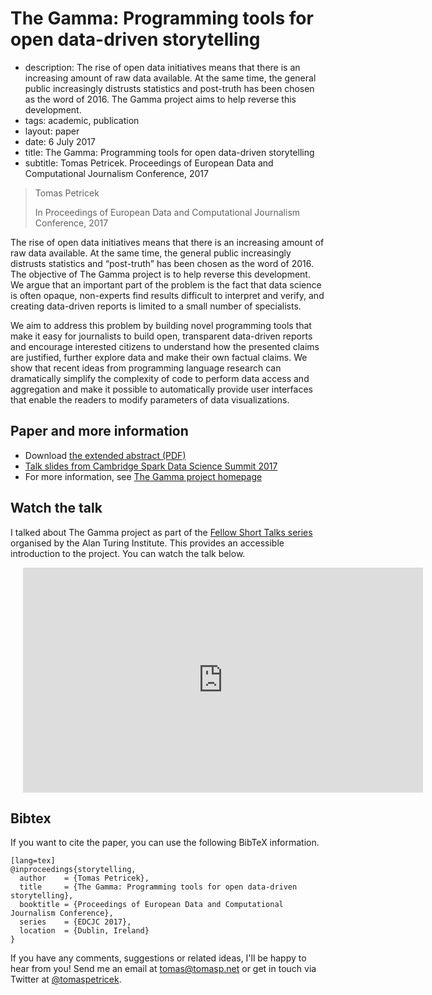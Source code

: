 # The Gamma: Programming tools for open data-driven storytelling

 - description:  The rise of open data initiatives means that there is an increasing amount of raw
    data available. At the same time, the general public increasingly distrusts statistics and
    post-truth has been chosen as the word of 2016. The Gamma project aims to help reverse this development.
 - tags: academic, publication
 - layout: paper
 - date: 6 July 2017
 - title: The Gamma: Programming tools for open data-driven storytelling
 - subtitle: Tomas Petricek. Proceedings of European Data and Computational Journalism Conference, 2017

> Tomas Petricek
>
> In Proceedings of European Data and Computational Journalism Conference, 2017

The rise of open data initiatives means that there is an increasing amount of raw data available.
At the same time, the general public increasingly distrusts statistics and “post-truth” has been
chosen as the word of 2016. The objective of The Gamma project is to help reverse this
development. We argue that an important part of the problem is the fact that data science is
often opaque, non-experts find results difficult to interpret and verify, and creating data-driven
reports is limited to a small number of specialists.

We aim to address this problem by building novel programming tools that make it easy for journalists
to build open, transparent data-driven reports and encourage interested citizens to understand how
the presented claims are justified, further explore data and make their own factual claims. We show
that recent ideas from programming language research can dramatically simplify the complexity of
code to perform data access and aggregation and make it possible to automatically provide user
interfaces that enable the readers to modify parameters of data visualizations.

## Paper and more information

 - Download [the extended abstract (PDF)](abstract.pdf)
 - [Talk slides from Cambridge Spark Data Science Summit 2017](http://tpetricek.github.io/Talks/2017/thegamma-data-science/)
 - For more information, see [The Gamma project homepage](http://thegamma.net)

## Watch the talk

I talked about The Gamma project as part of the [Fellow Short Talks series](https://www.youtube.com/channel/UCcr5vuAH5TPlYox-QLj4ySw)
organised by the Alan Turing Institute. This provides an accessible introduction to the project.
You can watch the talk below.

<div style="padding-left:20px">
<iframe width="640" height="360" src="https://www.youtube.com/embed/aHjgpmzFjOA" frameborder="0" allowfullscreen></iframe>
</div>

## <a id="cite">Bibtex</a>
If you want to cite the paper, you can use the following BibTeX information.

    [lang=tex]
    @inproceedings{storytelling,
      author    = {Tomas Petricek},
      title     = {The Gamma: Programming tools for open data-driven storytelling},
      booktitle = {Proceedings of European Data and Computational Journalism Conference},
      series    = {EDCJC 2017},
      location  = {Dublin, Ireland}
    }

If you have any comments, suggestions or related ideas, I'll be happy to
hear from you! Send me an email at [tomas@tomasp.net](mailto:tomas@tomasp.net)
or get in touch via Twitter at [@tomaspetricek](http://twitter.com/tomaspetricek).
